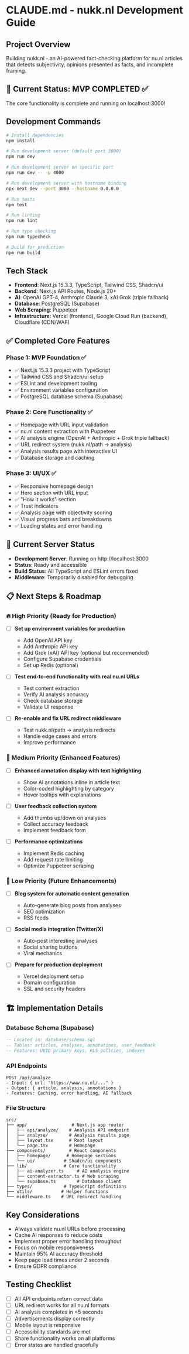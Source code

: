 # CLAUDE.md - nukk.nl Development Guide

## Project Overview
Building nukk.nl - an AI-powered fact-checking platform for nu.nl articles that detects subjectivity, opinions presented as facts, and incomplete framing.

## 🎉 Current Status: MVP COMPLETED ✅
The core functionality is complete and running on localhost:3000!

## Development Commands
```bash
# Install dependencies
npm install

# Run development server (default port 3000)
npm run dev

# Run development server on specific port
npm run dev -- -p 4000

# Run development server with hostname binding
npx next dev --port 3000 --hostname 0.0.0.0

# Run tests
npm test

# Run linting
npm run lint

# Run type checking
npm run typecheck

# Build for production
npm run build
```

## Tech Stack
- **Frontend**: Next.js 15.3.3, TypeScript, Tailwind CSS, Shadcn/ui
- **Backend**: Next.js API Routes, Node.js 20+
- **AI**: OpenAI GPT-4, Anthropic Claude 3, xAI Grok (triple fallback)
- **Database**: PostgreSQL (Supabase)
- **Web Scraping**: Puppeteer
- **Infrastructure**: Vercel (frontend), Google Cloud Run (backend), Cloudflare (CDN/WAF)

## ✅ Completed Core Features

### Phase 1: MVP Foundation ✅
- ✅ Next.js 15.3.3 project with TypeScript
- ✅ Tailwind CSS and Shadcn/ui setup
- ✅ ESLint and development tooling
- ✅ Environment variables configuration
- ✅ PostgreSQL database schema (Supabase)

### Phase 2: Core Functionality ✅
- ✅ Homepage with URL input validation
- ✅ nu.nl content extraction with Puppeteer
- ✅ AI analysis engine (OpenAI + Anthropic + Grok triple fallback)
- ✅ URL redirect system (nukk.nl/path → analysis)
- ✅ Analysis results page with interactive UI
- ✅ Database storage and caching

### Phase 3: UI/UX ✅
- ✅ Responsive homepage design
- ✅ Hero section with URL input
- ✅ "How it works" section
- ✅ Trust indicators
- ✅ Analysis page with objectivity scoring
- ✅ Visual progress bars and breakdowns
- ✅ Loading states and error handling

## 🔧 Current Server Status
- **Development Server**: Running on http://localhost:3000
- **Status**: Ready and accessible
- **Build Status**: All TypeScript and ESLint errors fixed
- **Middleware**: Temporarily disabled for debugging

## 📋 Next Steps & Roadmap

### 🔥 High Priority (Ready for Production)
- [ ] **Set up environment variables for production**
  - Add OpenAI API key
  - Add Anthropic API key
  - Add Grok (xAI) API key (optional but recommended)
  - Configure Supabase credentials
  - Set up Redis (optional)

- [ ] **Test end-to-end functionality with real nu.nl URLs**
  - Test content extraction
  - Verify AI analysis accuracy
  - Check database storage
  - Validate UI response

- [ ] **Re-enable and fix URL redirect middleware**
  - Test nukk.nl/path → analysis redirects
  - Handle edge cases and errors
  - Improve performance

### 🎯 Medium Priority (Enhanced Features)
- [ ] **Enhanced annotation display with text highlighting**
  - Show AI annotations inline in article text
  - Color-coded highlighting by category
  - Hover tooltips with explanations

- [ ] **User feedback collection system**
  - Add thumbs up/down on analyses
  - Collect accuracy feedback
  - Implement feedback form

- [ ] **Performance optimizations**
  - Implement Redis caching
  - Add request rate limiting
  - Optimize Puppeteer scraping

### 🚀 Low Priority (Future Enhancements)
- [ ] **Blog system for automatic content generation**
  - Auto-generate blog posts from analyses
  - SEO optimization
  - RSS feeds

- [ ] **Social media integration (Twitter/X)**
  - Auto-post interesting analyses
  - Social sharing buttons
  - Viral mechanics

- [ ] **Prepare for production deployment**
  - Vercel deployment setup
  - Domain configuration
  - SSL and security headers

## 🏗️ Implementation Details

### Database Schema (Supabase)
```sql
-- Located in: database/schema.sql
-- Tables: articles, analyses, annotations, user_feedback
-- Features: UUID primary keys, RLS policies, indexes
```

### API Endpoints
```
POST /api/analyze
- Input: { url: "https://www.nu.nl/..." }
- Output: { article, analysis, annotations }
- Features: Caching, error handling, AI fallback
```

### File Structure
```
src/
├── app/                 # Next.js app router
│   ├── api/analyze/    # Analysis API endpoint
│   ├── analyse/        # Analysis results page
│   ├── layout.tsx      # Root layout
│   └── page.tsx        # Homepage
├── components/         # React components
│   ├── homepage/      # Homepage sections
│   └── ui/           # Shadcn/ui components
├── lib/              # Core functionality
│   ├── ai-analyzer.ts     # AI analysis engine
│   ├── content-extractor.ts # Web scraping
│   └── supabase.ts        # Database client
├── types/            # TypeScript definitions
├── utils/           # Helper functions
└── middleware.ts    # URL redirect handling
```

## Key Considerations
- Always validate nu.nl URLs before processing
- Cache AI responses to reduce costs
- Implement proper error handling throughout
- Focus on mobile responsiveness
- Maintain 95% AI accuracy threshold
- Keep page load times under 2 seconds
- Ensure GDPR compliance

## Testing Checklist
- [ ] All API endpoints return correct data
- [ ] URL redirect works for all nu.nl formats
- [ ] AI analysis completes in <5 seconds
- [ ] Advertisements display correctly
- [ ] Mobile layout is responsive
- [ ] Accessibility standards are met
- [ ] Share functionality works on all platforms
- [ ] Error states are handled gracefully